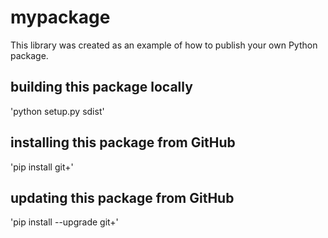 # mypackage
This library was created as an example of how to publish your own Python package.

## building this package locally
'python setup.py sdist'

## installing this package from GitHub
'pip install git+'

## updating this package from GitHub
'pip install --upgrade git+'
